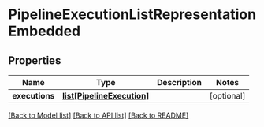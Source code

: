 # PipelineExecutionListRepresentationEmbedded

## Properties
Name | Type | Description | Notes
------------ | ------------- | ------------- | -------------
**executions** | [**list[PipelineExecution]**](PipelineExecution.md) |  | [optional] 

[[Back to Model list]](../README.md#documentation-for-models) [[Back to API list]](../README.md#documentation-for-api-endpoints) [[Back to README]](../README.md)



